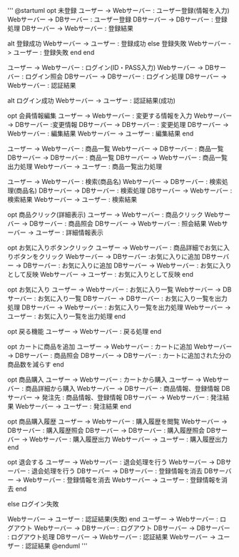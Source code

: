 '''
@startuml
opt 未登録
ユーザー -> Webサーバー : ユーザー登録(情報を入力)
Webサーバー -> DBサーバー : ユーザー登録
DBサーバー -> DBサーバー : 登録処理
DBサーバー -> Webサーバー : 登録結果

alt 登録成功
Webサーバー -> ユーザー : 登録成功
else 登録失敗
Webサーバー -> ユーザー : 登録失敗
end
end

ユーザー -> Webサーバー : ログイン(ID・PASS入力)
Webサーバー -> DBサーバー : ログイン照会
DBサーバー -> DBサーバー : ログイン処理
DBサーバー -> Webサーバー : 認証結果

alt ログイン成功
Webサーバー -> ユーザー : 認証結果(成功)

opt 会員情報編集
ユーザー -> Webサーバー : 変更する情報を入力
Webサーバー -> DBサーバー :変更情報
DBサーバー -> DBサーバー : 変更処理
DBサーバー -> Webサーバー : 編集結果
Webサーバー -> ユーザー : 編集結果
end

ユーザー -> Webサーバー : 商品一覧
Webサーバー -> DBサーバー : 商品一覧
DBサーバー -> DBサーバー : 商品一覧
DBサーバー -> Webサーバー : 商品一覧出力処理
Webサーバー -> ユーザー : 商品一覧出力処理

ユーザー -> Webサーバー : 検索(商品名)
Webサーバー -> DBサーバー : 検索処理(商品名)
DBサーバー -> DBサーバー : 検索処理
DBサーバー -> Webサーバー : 検索結果
Webサーバー -> ユーザー : 検索結果

opt 商品クリック(詳細表示)
ユーザー -> Webサーバー : 商品クリック
Webサーバー -> DBサーバー : 商品照会
DBサーバー -> Webサーバー : 照会結果
Webサーバー -> ユーザー : 詳細情報表示

opt お気に入りボタンクリック
ユーザー -> Webサーバー : 商品詳細でお気に入りボタンをクリック
Webサーバー -> DBサーバー :お気に入りに追加
DBサーバー -> DBサーバー : お気に入りに追加
DBサーバー -> Webサーバー : お気に入りとして反映
Webサーバー -> ユーザー : お気に入りとして反映
end

opt お気に入り
ユーザー -> Webサーバー : お気に入り一覧
Webサーバー -> DBサーバー : お気に入り一覧
DBサーバー -> DBサーバー : お気に入り一覧を出力処理
DBサーバー -> Webサーバー : お気に入り一覧を出力処理
Webサーバー -> ユーザー : お気に入り一覧を出力処理
end

opt 戻る機能
ユーザー -> Webサーバー : 戻る処理
end

opt カートに商品を追加
ユーザー -> Webサーバー : カートに追加
Webサーバー -> DBサーバー : 商品照会
DBサーバー -> DBサーバー : カートに追加された分の商品数を減らす
end

opt 商品購入
ユーザー -> Webサーバー : カートから購入
ユーザー -> Webサーバー : 商品詳細から購入
Webサーバー -> DBサーバー : 商品情報、登録情報
DBサーバー -> 発注先 : 商品情報、登録情報
DBサーバー -> Webサーバー : 発注結果
Webサーバー -> ユーザー : 発注結果
end

opt 商品購入履歴
ユーザー -> Webサーバー : 購入履歴を閲覧
Webサーバー -> DBサーバー : 購入履歴照会
DBサーバー -> DBサーバー : 購入履歴照会
DBサーバー -> Webサーバー : 購入履歴出力
Webサーバー -> ユーザー : 購入履歴出力
end


opt 退会する
ユーザー -> Webサーバー : 退会処理を行う
Webサーバー -> DBサーバー : 退会処理を行う
DBサーバー -> DBサーバー : 登録情報を消去
DBサーバー -> Webサーバー : 登録情報を消去
Webサーバー -> ユーザー : 登録情報を消去
end

else ログイン失敗

Webサーバー -> ユーザー : 認証結果(失敗)
end
ユーザー -> Webサーバー : ログアウト
Webサーバー -> DBサーバー : ログアウト
DBサーバー -> DBサーバー : ログアウト処理
DBサーバー -> Webサーバー : 認証結果
Webサーバー -> ユーザー : 認証結果
@enduml
'''

